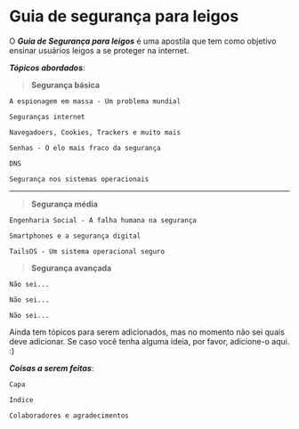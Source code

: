 # Guia de segurança para leigos

O ***Guia de Segurança para leigos*** é uma apostila que tem como objetivo ensinar usuários leigos a se proteger na internet.

***Tópicos abordados***:

> **Segurança básica**

	A espionagem em massa - Um problema mundial

	Seguranças internet
	
	Navegadoers, Cookies, Trackers e muito mais

	Senhas - O elo mais fraco da segurança
	
	DNS

	Segurança nos sistemas operacionais

---

> **Segurança média**

	Engenharia Social - A falha humana na segurança

	Smartphones e a segurança digital

	TailsOS - Um sistema operacional seguro


> **Segurança avançada**

	Não sei...

	Não sei...

	Não sei...

Ainda tem tópicos para serem adicionados, mas no momento não sei quais deve adicionar. Se caso você tenha alguma ideia, por favor, adicione-o aqui. :)

***Coisas a serem feitas***:

	Capa

	Indice

	Colaboradores e agradecimentos
